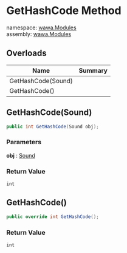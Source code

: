# GetHashCode Method

namespace: [wawa\.Modules](../../wawa.Modules.md)<br />
assembly: [wawa\.Modules](../../../wawa.Modules.md)



## Overloads

| Name | Summary |
|------|---------|
| GetHashCode\(Sound\) |  |
| GetHashCode\(\) |  |

## GetHashCode\(Sound\)



```csharp
public int GetHashCode(Sound obj);
```

### Parameters

__obj__ : [Sound](../../../wawa.Modules/wawa.Modules/Sound.md)



### Return Value

`int`



## GetHashCode\(\)



```csharp
public override int GetHashCode();
```

### Return Value

`int`



